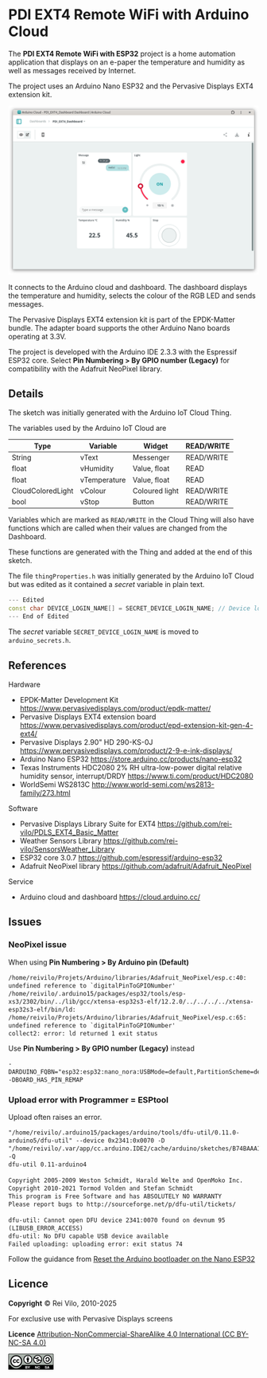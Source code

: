 # PDI EXT4 Remote WiFi with Arduino Cloud 

The **PDI EXT4 Remote WiFi with ESP32** project is a home automation application that displays on an e-paper the temperature and humidity as well as messages received by Internet.

The project uses an Arduino Nano ESP32 and the Pervasive Displays EXT4 extension kit.

![](img/Dashboard.png)

It connects to the Arduino cloud and dashboard. The dashboard displays the temperature and humidity, selects the colour of the RGB LED and sends messages.

The Pervasive Displays EXT4 extension kit is part of the EPDK-Matter bundle. The adapter board supports the other Arduino Nano boards operating at 3.3V.  

The project is developed with the Arduino IDE 2.3.3 with the Espressif ESP32 core. Select **Pin Numbering > By GPIO number (Legacy)** for compatibility with the Adafruit NeoPixel library.

## Details

The sketch was initially generated with the Arduino IoT Cloud Thing.

The variables used by the Arduino IoT Cloud are

Type | Variable | Widget | READ/WRITE
---- | ---- | ---- | ----
String | vText | Messenger | READ/WRITE
float | vHumidity | Value, float | READ
float | vTemperature | Value, float | READ
CloudColoredLight | vColour | Coloured light | READ/WRITE
bool | vStop | Button | READ/WRITE

Variables which are marked as `READ/WRITE` in the Cloud Thing will also have functions which are called when their values are changed from the Dashboard. 

These functions are generated with the Thing and added at the end of this sketch.

The file `thingProperties.h` was initially generated by the Arduino IoT Cloud but was edited as it contained a *secret* variable in plain text.

``` cpp
--- Edited
const char DEVICE_LOGIN_NAME[] = SECRET_DEVICE_LOGIN_NAME; // Device login name
--- End of Edited
```

The *secret* variable `SECRET_DEVICE_LOGIN_NAME` is moved to `arduino_secrets.h`.

## References

Hardware

* EPDK-Matter Development Kit https://www.pervasivedisplays.com/product/epdk-matter/
* Pervasive Displays EXT4 extension board https://www.pervasivedisplays.com/product/epd-extension-kit-gen-4-ext4/
* Pervasive Displays 2.90" HD 290-KS-0J https://www.pervasivedisplays.com/product/2-9-e-ink-displays/ 
* Arduino Nano ESP32 https://store.arduino.cc/products/nano-esp32  
* Texas Instruments HDC2080 2% RH ultra-low-power digital relative humidity sensor, interrupt/DRDY https://www.ti.com/product/HDC2080
* WorldSemi WS2813C http://www.world-semi.com/ws2813-family/273.html

Software 

* Pervasive Displays Library Suite for EXT4 https://github.com/rei-vilo/PDLS_EXT4_Basic_Matter 
* Weather Sensors Library https://github.com/rei-vilo/SensorsWeather_Library
* ESP32 core 3.0.7 https://github.com/espressif/arduino-esp32
* Adafruit NeoPixel library https://github.com/adafruit/Adafruit_NeoPixel

Service

* Arduino cloud and dashboard https://cloud.arduino.cc/

## Issues

### NeoPixel issue

When using **Pin Numbering > By Arduino pin (Default)**

```
/home/reivilo/Projets/Arduino/libraries/Adafruit_NeoPixel/esp.c:40: undefined reference to `digitalPinToGPIONumber'
/home/reivilo/.arduino15/packages/esp32/tools/esp-xs3/2302/bin/../lib/gcc/xtensa-esp32s3-elf/12.2.0/../../../../xtensa-esp32s3-elf/bin/ld: /home/reivilo/Projets/Arduino/libraries/Adafruit_NeoPixel/esp.c:65: undefined reference to `digitalPinToGPIONumber'
collect2: error: ld returned 1 exit status
```

Use **Pin Numbering > By GPIO number (Legacy)** instead

```
-DARDUINO_FQBN="esp32:esp32:nano_nora:USBMode=default,PartitionScheme=default,PinNumbers=byGPIONumber" 
-DBOARD_HAS_PIN_REMAP 
```

### Upload error with Programmer = ESPtool

Upload often raises an error.

```
"/home/reivilo/.arduino15/packages/arduino/tools/dfu-util/0.11.0-arduino5/dfu-util" --device 0x2341:0x0070 -D "/home/reivilo/.var/app/cc.arduino.IDE2/cache/arduino/sketches/B74BAAA1CDC76BF1D661B8EA49CB0DA1/Blink.ino.bin" -Q
dfu-util 0.11-arduino4

Copyright 2005-2009 Weston Schmidt, Harald Welte and OpenMoko Inc.
Copyright 2010-2021 Tormod Volden and Stefan Schmidt
This program is Free Software and has ABSOLUTELY NO WARRANTY
Please report bugs to http://sourceforge.net/p/dfu-util/tickets/

dfu-util: Cannot open DFU device 2341:0070 found on devnum 95 (LIBUSB_ERROR_ACCESS)
dfu-util: No DFU capable USB device available
Failed uploading: uploading error: exit status 74
```

Follow the guidance from [Reset the Arduino bootloader on the Nano ESP32](https://support.arduino.cc/hc/en-us/articles/9810414060188-Reset-the-Arduino-bootloader-on-the-Nano-ESP32)


## Licence

**Copyright** &copy; Rei Vilo, 2010-2025

For exclusive use with Pervasive Displays screens

**Licence** [Attribution-NonCommercial-ShareAlike 4.0 International (CC BY-NC-SA 4.0)](./LICENCE.md)

![](img/cc-by-nc-sa.png)

